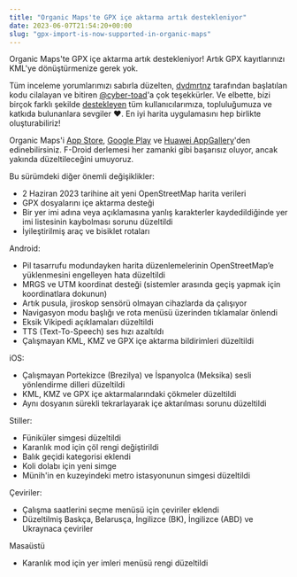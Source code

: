```yaml
---
title: "Organic Maps'te GPX içe aktarma artık destekleniyor"
date: 2023-06-07T21:54:20+00:00
slug: "gpx-import-is-now-supported-in-organic-maps"
---
```


Organic Maps'te GPX içe aktarma artık destekleniyor! Artık GPX kayıtlarınızı KML'ye dönüştürmenize gerek yok.

Tüm inceleme yorumlarımızı sabırla düzelten, [dvdmrtnz](https://github.com/dvdmrtnz) tarafından başlatılan kodu cilalayan ve bitiren [@cyber-toad](https://github.com/cyber-toad)'a çok teşekkürler.
Ve elbette, bizi birçok farklı şekilde [destekleyen](https://organicmaps.app/tr/support-us/) tüm kullanıcılarımıza, topluluğumuza ve katkıda bulunanlara sevgiler ❤️. En iyi harita uygulamasını hep birlikte oluşturabiliriz!

Organic Maps'i [App Store](https://apps.apple.com/app/organic-maps/id1567437057), [Google Play](https://play.google.com/store/apps/details?id=app.organicmaps) ve [Huawei AppGallery](https://appgallery.huawei.com/#/app/C104325611)'den edinebilirsiniz.
F-Droid derlemesi her zamanki gibi başarısız oluyor, ancak yakında düzeltileceğini umuyoruz.

Bu sürümdeki diğer önemli değişiklikler:

- 2 Haziran 2023 tarihine ait yeni OpenStreetMap harita verileri
- GPX dosyalarını içe aktarma desteği
- Bir yer imi adına veya açıklamasına yanlış karakterler kaydedildiğinde yer imi listesinin kaybolması sorunu düzeltildi
- İyileştirilmiş araç ve bisiklet rotaları

Android:

- Pil tasarrufu modundayken harita düzenlemelerinin OpenStreetMap’e yüklenmesini engelleyen hata düzeltildi
- MRGS ve UTM koordinat desteği (sistemler arasında geçiş yapmak için koordinatlara dokunun)
- Artık pusula, jiroskop sensörü olmayan cihazlarda da çalışıyor
- Navigasyon modu başlığı ve rota menüsü üzerinden tıklamalar önlendi
- Eksik Vikipedi açıklamaları düzeltildi
- TTS (Text-To-Speech) ses hızı azaltıldı
- Çalışmayan KML, KMZ ve GPX içe aktarma bildirimleri düzeltildi

iOS:

- Çalışmayan Portekizce (Brezilya) ve İspanyolca (Meksika) sesli yönlendirme dilleri düzeltildi
- KML, KMZ ve GPX içe aktarmalarındaki çökmeler düzeltildi
- Aynı dosyanın sürekli tekrarlayarak içe aktarılması sorunu düzeltildi

Stiller:

- Füniküler simgesi düzeltildi
- Karanlık mod için çöl rengi değiştirildi
- Balık geçidi kategorisi eklendi
- Koli dolabı için yeni simge
- Münih'in en kuzeyindeki metro istasyonunun simgesi düzeltildi

Çeviriler:

- Çalışma saatlerini seçme menüsü için çeviriler eklendi
- Düzeltilmiş Baskça, Belarusça, İngilizce (BK), İngilizce (ABD) ve Ukraynaca çeviriler

Masaüstü

- Karanlık mod için yer imleri menüsü rengi düzeltildi
